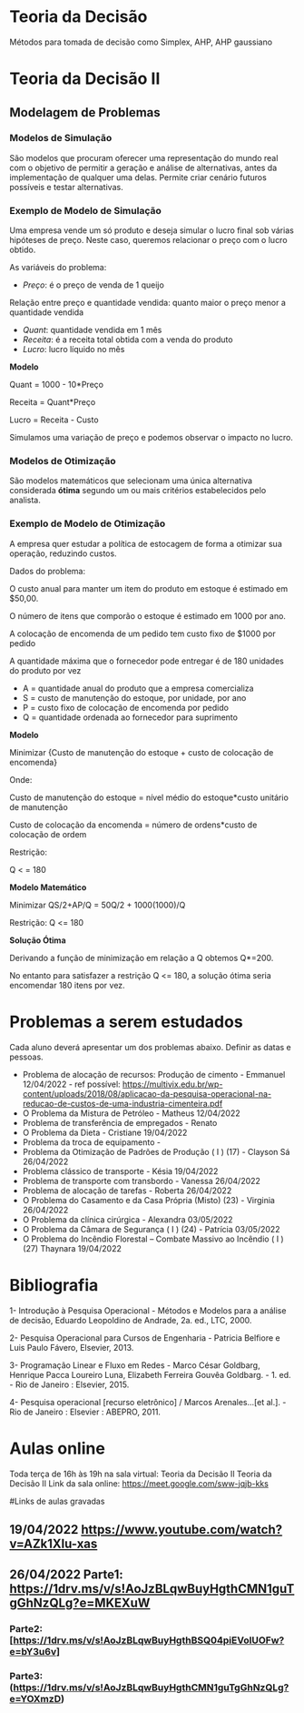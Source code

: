 # Teoria da Decisão

Métodos para tomada de decisão como Simplex, AHP, AHP gaussiano

# Teoria da Decisão II

## Modelagem de Problemas

### Modelos de Simulação

São modelos que procuram oferecer uma representação do mundo real com o objetivo de permitir a geração e análise de alternativas, antes da implementação de qualquer uma delas. Permite criar cenário futuros possíveis e testar alternativas.

### Exemplo de Modelo de Simulação

Uma empresa vende um só produto e deseja simular o lucro final sob várias hipóteses de preço. Neste caso, queremos relacionar o preço com o lucro obtido.

As variáveis do problema:

- *Preço*: é o preço de venda de 1 queijo

Relação entre preço e quantidade vendida: quanto maior o preço menor a quantidade vendida

- *Quant*: quantidade vendida em 1 mês
- *Receita*: é a receita total obtida com a venda do produto
- *Lucro*: lucro líquido no mês

**Modelo**

Quant = 1000 - 10*Preço

Receita = Quant*Preço

Lucro = Receita - Custo

Simulamos uma variação de preço e podemos observar o impacto no lucro.


### Modelos de Otimização

São modelos matemáticos que selecionam uma única alternativa considerada **ótima** segundo um ou mais critérios estabelecidos pelo analista.

### Exemplo de Modelo de Otimização

A empresa quer estudar a política de estocagem de forma a otimizar sua operação, reduzindo custos.

Dados do problema:

O custo anual para manter um item do produto em estoque é estimado em $50,00. 

O número de itens que comporão o estoque é estimado em 1000 por ano.

A colocação de encomenda de um pedido tem custo fixo de $1000 por pedido

A quantidade máxima que o fornecedor pode entregar é de 180 unidades do produto por vez

- A = quantidade anual do produto que a empresa comercializa
- S = custo de manutenção do estoque, por unidade, por ano
- P = custo fixo de colocação de encomenda por pedido
- Q = quantidade ordenada ao fornecedor para suprimento

**Modelo**

Minimizar {Custo de manutenção do estoque + custo de colocação de encomenda}

Onde:

Custo de manutenção do estoque = nível médio do estoque\*custo unitário de manutenção

Custo de colocação da encomenda = número de ordens\*custo de colocação de ordem

Restrição:

Q < = 180

**Modelo Matemático**

Minimizar QS/2+AP/Q = 50Q/2 + 1000(1000)/Q

Restrição: Q <= 180

**Solução Ótima**

Derivando a função de minimização em relação a Q obtemos Q*=200.

No entanto para satisfazer a restrição Q <= 180, a solução ótima seria encomendar 180 itens por vez.


# Problemas a serem estudados

Cada aluno deverá apresentar um dos problemas abaixo. Definir as datas e pessoas.

- Problema de alocação de recursos: Produção de cimento - Emmanuel 12/04/2022 - ref possível: https://multivix.edu.br/wp-content/uploads/2018/08/aplicacao-da-pesquisa-operacional-na-reducao-de-custos-de-uma-industria-cimenteira.pdf
- O Problema da Mistura de Petróleo - Matheus 12/04/2022
- Problema de transferência de empregados - Renato
- O Problema da Dieta - Cristiane 19/04/2022
- Problema da troca de equipamento - 
- Problema da Otimização de Padrões de Produção ( I ) (17) - Clayson Sá 26/04/2022
- Problema clássico de transporte - Késia 19/04/2022
- Problema de transporte com transbordo - Vanessa 26/04/2022
- Problema de alocação de tarefas - Roberta 26/04/2022
- O Problema do Casamento e da Casa Própria (Misto) (23) - Virginia 26/04/2022
- O Problema da clínica cirúrgica - Alexandra 03/05/2022
- O Problema da Câmara de Segurança ( I ) (24) - Patrícia 03/05/2022
- O Problema do Incêndio Florestal – Combate Massivo ao Incêndio ( I ) (27) Thaynara 19/04/2022

# Bibliografia

1- Introdução à Pesquisa Operacional - Métodos e Modelos para a análise de decisão, Eduardo Leopoldino de Andrade, 2a. ed., LTC, 2000.

2- Pesquisa Operacional para Cursos de Engenharia - Patricia Belfiore e Luis Paulo Fávero, Elsevier, 2013.

3- Programação Linear e Fluxo em Redes - Marco César Goldbarg, Henrique Pacca Loureiro Luna, Elizabeth Ferreira Gouvêa Goldbarg. - 1. ed. - Rio de Janeiro : Elsevier, 2015.

4- Pesquisa operacional [recurso eletrônico] / Marcos Arenales...[et al.]. - Rio de Janeiro : Elsevier : ABEPRO, 2011.

# Aulas online

Toda terça de 16h às 19h na sala virtual: Teoria da Decisão II
Teoria da Decisão II
Link da sala online: https://meet.google.com/sww-jqjb-kks

#Links de aulas gravadas 

## 19/04/2022 https://www.youtube.com/watch?v=AZk1Xlu-xas

## 26/04/2022 Parte1: https://1drv.ms/v/s!AoJzBLqwBuyHgthCMN1guTgGhNzQLg?e=MKEXuW

### Parte2: [https://1drv.ms/v/s!AoJzBLqwBuyHgthBSQ04piEVoIUOFw?e=bY3u6v]
              
### Parte3: (https://1drv.ms/v/s!AoJzBLqwBuyHgthCMN1guTgGhNzQLg?e=YOXmzD)
              
              



